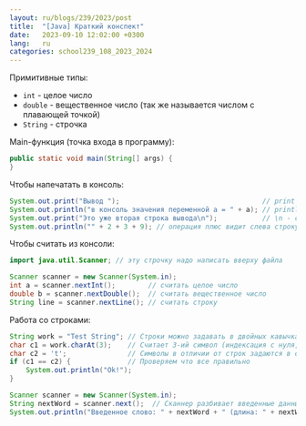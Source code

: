 ```yaml
---
layout: ru/blogs/239/2023/post
title:  "[Java] Краткий конспект"
date:   2023-09-10 12:02:00 +0300
lang:   ru
categories: school239_108_2023_2024
---
```


Примитивные типы:
- ```int``` - целое число
- ```double``` - вещественное число (так же называется числом с плавающей точкой)
- ```String``` - строчка

Main-функция (точка входа в программу):
```java
public static void main(String[] args) {
}
```

Чтобы напечатать в консоль:
```java
System.out.print("Вывод ");                                   // print - выводит в консоль без окончания строки
System.out.println("в консоль значения переменной a = " + a); // println - выводит в консоль и завершает строку
System.out.print("Это уже вторая строка вывода\n");           // \n - специальный символ завершения строки (иначе говоря - переноса каретки)
System.out.println("" + 2 + 3 + 9); // операция плюс видит слева строку и справа число, поэтому число преобразует в строку и объединит полученные строки и так далее
```

Чтобы считать из консоли:
```java
import java.util.Scanner; // эту строчку надо написать вверху файла
```
```java
Scanner scanner = new Scanner(System.in);
int a = scanner.nextInt();        // считать целое число
double b = scanner.nextDouble();  // считать вещественное число
String line = scanner.nextLine(); // считать строку
```

Работа со строками:
```java
String work = "Test String"; // Строки можно задавать в двойных кавычках
char c1 = work.charAt(3);    // Считает 3-ий символ (индексация с нуля, т.е. букву 't')
char c2 = 't';               // Символы в отличии от строк задаются в одинарных кавычках
if (c1 == c2) {              // Проверяем что все правильно
    System.out.println("Ok!");
}

Scanner scanner = new Scanner(System.in);
String nextWord = scanner.next();  // Сканнер разбивает введенные данные по пробелам и переносам строк на "слова"
System.out.println("Введенное слово: " + nextWord + " (длина: " + nextWord.length() + ")");
```
